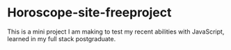 # Horoscope-site-freeproject
This is a mini project I am making to test my recent abilities with JavaScript, learned in my full stack postgraduate.

